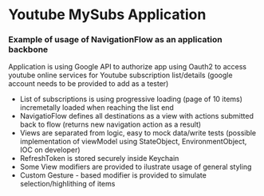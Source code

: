 # Youtube MySubs Application
### Example of usage of NavigationFlow as an application backbone

Application is using Google API to authorize app using Oauth2 to access youtube online services for Youtube subscription list/details (google account needs to be provided to add as a tester)
- List of subscriptions is using progressive loading (page of 10 items) incremetally loaded when reaching the list end
- NavigatioFlow defines all destinations as a view with actions submitted back to flow (returns new navigation action as a result)
- Views are separated from logic, easy to mock data/write tests (possible implementation of viewModel using StateObject, EnvironmentObject, IOC on developer)
- RefreshToken is stored securely inside Keychain
- Some View modifiers are provided to ilustrate usage of general styling
- Custom Gesture - based modifier is provided to simulate selection/highlithing of items
